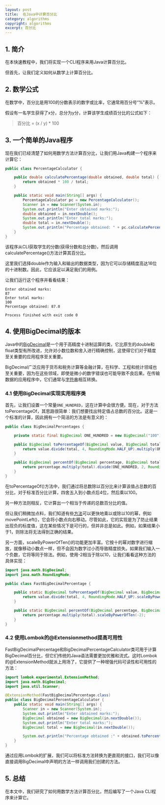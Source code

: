 ```yaml
---
layout: post
title:  在Java中计算百分比
category: algorithms
copyright: algorithms
excerpt: 百分比
---
```


## 1. 简介

在本快速教程中，我们将实现一个CLI程序来用Java计算百分比。

但首先，让我们定义如何从数学上计算百分比。

## 2. 数学公式

在数学中，百分比是用100的分数表示的数字或比率，它通常用百分号“%”表示。

假设有一名学生获得了x分，总分为y分，计算该学生成绩百分比的公式如下：

> 百分比 = (x / y) * 100

## 3. 一个简单的Java程序

现在我们已经清楚了如何用数学方法计算百分比，让我们用Java构建一个程序来计算它：

```java
public class PercentageCalculator {

    public double calculatePercentage(double obtained, double total) {
        return obtained * 100 / total;
    }

    public static void main(String[] args) {
        PercentageCalculator pc = new PercentageCalculator();
        Scanner in = new Scanner(System.in);
        System.out.println("Enter obtained marks:");
        double obtained = in.nextDouble();
        System.out.println("Enter total marks:");
        double total = in.nextDouble();
        System.out.println("Percentage obtained: " + pc.calculatePercentage(obtained, total));
    }
}
```

该程序从CLI获取学生的分数(获得分数和总分数)，然后调用calculatePercentage()方法计算其百分比。

这里我们选择double作为输入和输出的数据类型，因为它可以存储精度高达16位的十进制数。因此，它应该足以满足我们的用例。

让我们运行这个程序并看看结果：

```text
Enter obtained marks:
87
Enter total marks:
100
Percentage obtained: 87.0

Process finished with exit code 0
```

## 4. 使用BigDecimal的版本

Java中的[BigDecimal](https://www.baeldung.com/java-bigdecimal-biginteger)是一个用于高精度十进制运算的类，它比原生的double和float类型有所改进，允许对小数位数和舍入进行精确控制，这使得它们对于精度至关重要的应用程序至关重要。

BigDecimal广泛应用于货币和税务计算等金融计算，在科学、工程和统计领域也至关重要，因为在这些领域，即使是微小的数字错误也可能导致不良后果。在传输数据的应用程序中，它们通常与[字符串](https://www.baeldung.com/java-string-to-bigdecimal)相互转换。

### 4.1 使用BigDecimal实现实用程序类

首先，让我们设置一个常量`ONE_HUNDRED`，这在计算中会很方便。现在，对于方法toPercentageOf，其思路很简单：我们想要找出特定值占总数的百分比。这是一个标准的计算，因此拥有一个简洁的方法是有意义的：

```java
public class BigDecimalPercentages {

    private static final BigDecimal ONE_HUNDRED = new BigDecimal("100");

    public BigDecimal toPercentageOf(BigDecimal value, BigDecimal total) {
        return value.divide(total, 4, RoundingMode.HALF_UP).multiply(ONE_HUNDRED);
    }

    public BigDecimal percentOf(BigDecimal percentage, BigDecimal total) {
        return percentage.multiply(total).divide(ONE_HUNDRED, 2, RoundingMode.HALF_UP);
    }
}
```

在toPercentageOf()方法中，我们通过将总数除以百分比来计算该值占总数的百分比，对于标准百分比计算，四舍五入到小数点后4位，然后乘以100。

另一种方法则相反，它计算出一个相当于传递的总数百分比的值。

但让我们稍微加点料，我们知道有些[方法](https://docs.oracle.com/en/java/javase/21/docs/api/java.base/java/math/BigDecimal.html)可以更快地乘以或除以10的幂，例如movePointLeft()，它会将小数点向右移动。尽管如此，它的实现是为了防止结果出现负的标度值，这在某些情况下是可行的，但并非总是如此。例如，如果结果小于1，则除法将无法得到正确的结果。

另一方面，scaleByPowerOfTen()的功能更加丰富。它按十的幂对数字进行缩放，就像移动小数点一样，但不会因为数字过小而导致精度损失。如果我们输入一个负数，它将等同于除法。例如，使用-2相当于除以10，让我们看看这种方法的具体实现：

```java
import java.math.BigDecimal;
import java.math.RoundingMode;

public class FastBigDecimalPercentage {

    public static BigDecimal toPercentageOf(BigDecimal value, BigDecimal total) {
        return value.divide(total, 4, RoundingMode.HALF_UP).scaleByPowerOfTen(2);
    }

    public static BigDecimal percentOf(BigDecimal percentage, BigDecimal total) {
        return percentage.multiply(total).scaleByPowerOfTen(-2);
    }
}
```

### 4.2 使用Lombok的@Extensionmethod提高可用性

FastBigDecimalPercentage和BigDecimalPercentageCalculator类可用于计算BigDecimal百分比，但它们传统的Java语法需要更加优雅和流式。这时Lombok的@ExtensionMethod就派上用场了，它提供了一种增强代码可读性和可用性的方法：

```java
import lombok.experimental.ExtensionMethod;
import java.math.BigDecimal;
import java.util.Scanner;

@ExtensionMethod(FastBigDecimalPercentage.class)
public class BigDecimalPercentageCalculator {
    public static void main(String[] args) {
        Scanner in = new Scanner(System.in);
        System.out.println("Enter obtained marks:");
        BigDecimal obtained = new BigDecimal(in.nextDouble());
        System.out.println("Enter total marks:");
        BigDecimal total = new BigDecimal(in.nextDouble());

        System.out.println("Percentage obtained :" + obtained.toPercentageOf(total));
    }
}
```

通过应用Lombok的扩展，我们可以将标准方法转换为更直观的接口，我们可以像直接调用BigDecimal中声明的方法一样调用我们创建的方法。

## 5. 总结

在本文中，我们研究了如何用数学方法计算百分比，然后编写了一个Java CLI程序来计算它。